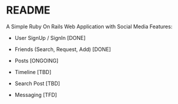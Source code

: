 # README

A Simple Ruby On Rails Web Application with Social Media Features:

* User SignUp / SignIn              [DONE]

* Friends (Search, Request, Add)    [DONE]

* Posts                             [ONGOING]

* Timeline                          [TBD]

* Search Post                       [TBD]

* Messaging                         [TFD]
